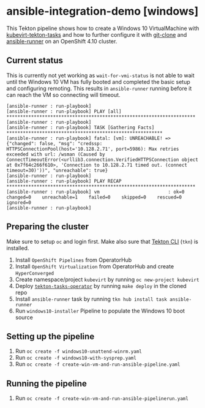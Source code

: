 # ansible-integration-demo [windows]

This Tekton pipeline shows how to create a Windows 10 VirtualMachine with [kubevirt-tekton-tasks](https://github.com/kubevirt/kubevirt-tekton-tasks) and how to further configure it with [git-clone](https://hub.tekton.dev/tekton/task/git-clone) and [ansible-runner](https://hub.tekton.dev/tekton/task/ansible-runner) on an OpenShift 4.10 cluster.

## Current status

This is currently not yet working as `wait-for-vmi-status` is not able to wait until the Windows 10 VM has fully booted and completed the basic setup and configuring remoting. This results in `ansible-runner` running before it can reach the VM so connecting will timeout.

```
[ansible-runner : run-playbook]
[ansible-runner : run-playbook] PLAY [all] *********************************************************************
[ansible-runner : run-playbook]
[ansible-runner : run-playbook] TASK [Gathering Facts] *********************************************************
[ansible-runner : run-playbook] fatal: [vm]: UNREACHABLE! => {"changed": false, "msg": "credssp: HTTPSConnectionPool(host='10.128.2.71', port=5986): Max retries exceeded with url: /wsman (Caused by ConnectTimeoutError(<urllib3.connection.VerifiedHTTPSConnection object at 0x7f64c266f610>, 'Connection to 10.128.2.71 timed out. (connect timeout=30)'))", "unreachable": true}
[ansible-runner : run-playbook]
[ansible-runner : run-playbook] PLAY RECAP *********************************************************************
[ansible-runner : run-playbook] vm                         : ok=0    changed=0    unreachable=1    failed=0    skipped=0    rescued=0    ignored=0
[ansible-runner : run-playbook]
```

## Preparing the cluster

Make sure to setup `oc` and login first. Make also sure that [Tekton CLI](https://tekton.dev/docs/cli) (`tkn`) is installed.

1. Install `OpenShift Pipelines` from OperatorHub
2. Install `OpenShift Virtualization` from OperatorHub and create `HyperConverged`
3. Create namespace/project `kubevirt` by running `oc new-project kubevirt`
4. Deploy [`tekton-tasks-operator`](https://github.com/kubevirt/tekton-tasks-operator) by running `make deploy` in the cloned repo
5. Install `ansible-runner` task by running `tkn hub install task ansible-runner`
6. Run `windows10-installer` Pipeline to populate the Windows 10 boot source

## Setting up the pipeline

1. Run `oc create -f windows10-unattend-winrm.yaml`
2. Run `oc create -f windows10-with-sysprep.yaml`
3. Run `oc create -f create-win-vm-and-run-ansible-pipeline.yaml`

## Running the pipeline

1. Run `oc create -f create-win-vm-and-run-ansible-pipelinerun.yaml`
